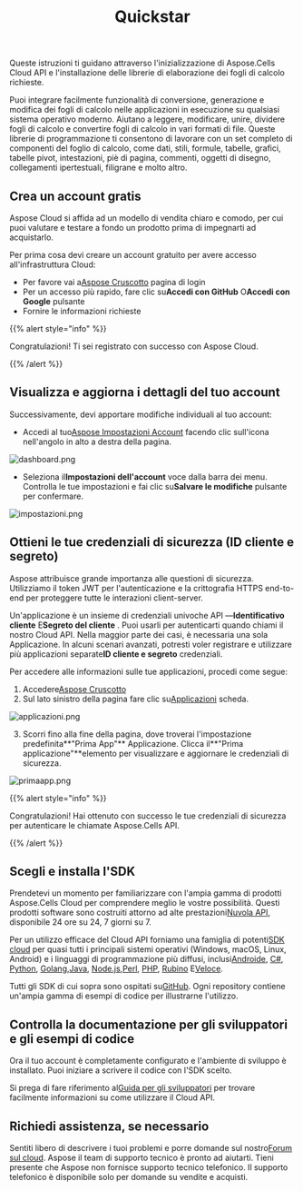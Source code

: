 ﻿---
title: Quickstar
second_title: Aspose.Cells Cloud Documen
type: docs
url: /it/quickstart/
description: Aspose.Cells Cloud supporta Excel per creare, convertire, unire, dividere, proteggere, operazioni di oggetti interni e così via
weight: 20
---
Queste istruzioni ti guidano attraverso l'inizializzazione di Aspose.Cells Cloud API e l'installazione delle librerie di elaborazione dei fogli di calcolo richieste.

Puoi integrare facilmente funzionalità di conversione, generazione e modifica dei fogli di calcolo nelle applicazioni in esecuzione su qualsiasi sistema operativo moderno. Aiutano a leggere, modificare, unire, dividere fogli di calcolo e convertire fogli di calcolo in vari formati di file. Queste librerie di programmazione ti consentono di lavorare con un set completo di componenti del foglio di calcolo, come dati, stili, formule, tabelle, grafici, tabelle pivot, intestazioni, piè di pagina, commenti, oggetti di disegno, collegamenti ipertestuali, filigrane e molto altro.

## Crea un account gratis

Aspose Cloud si affida ad un modello di vendita chiaro e comodo, per cui puoi valutare e testare a fondo un prodotto prima di impegnarti ad acquistarlo.

Per prima cosa devi creare un account gratuito per avere accesso all'infrastruttura Cloud:

-  Per favore vai a[Aspose Cruscotto](https://dashboard.aspose.cloud/#/) pagina di login
-  Per un accesso più rapido, fare clic su**Accedi con GitHub** O**Accedi con Google** pulsante
- Fornire le informazioni richieste

{{% alert style="info" %}}

Congratulazioni! Ti sei registrato con successo con Aspose Cloud.

{{% /alert %}}

## Visualizza e aggiorna i dettagli del tuo account

Successivamente, devi apportare modifiche individuali al tuo account:

-  Accedi al tuo[Aspose Impostazioni Account](https://id.containerize.com/admin/) facendo clic sull'icona nell'angolo in alto a destra della pagina.

![dashboard.png](dashboard.png)

-  Seleziona il**Impostazioni dell'account** voce dalla barra dei menu. Controlla le tue impostazioni e fai clic su**Salvare le modifiche** pulsante per confermare.

![impostazioni.png](settings.png)

## Ottieni le tue credenziali di sicurezza (ID cliente e segreto)

Aspose attribuisce grande importanza alle questioni di sicurezza. Utilizziamo il token JWT per l'autenticazione e la crittografia HTTPS end-to-end per proteggere tutte le interazioni client-server.

 Un'applicazione è un insieme di credenziali univoche API —**Identificativo cliente** E**Segreto del cliente** . Puoi usarli per autenticarti quando chiami il nostro Cloud API. Nella maggior parte dei casi, è necessaria una sola Applicazione. In alcuni scenari avanzati, potresti voler registrare e utilizzare più applicazioni separate**ID cliente e segreto** credenziali.

Per accedere alle informazioni sulle tue applicazioni, procedi come segue:

1.  Accedere[Aspose Cruscotto](https://dashboard.aspose.cloud/#/)
 2. Sul lato sinistro della pagina fare clic su[Applicazioni](https://dashboard.aspose.cloud/applications) scheda.

![applicazioni.png](applications.png)

 3. Scorri fino alla fine della pagina, dove troverai l'impostazione predefinita**"Prima App"** Applicazione. Clicca il**"Prima applicazione"**elemento per visualizzare e aggiornare le credenziali di sicurezza.

![primaapp.png](firstapp.png)

{{% alert style="info" %}}

Congratulazioni! Hai ottenuto con successo le tue credenziali di sicurezza per autenticare le chiamate Aspose.Cells API.

{{% /alert %}}

## Scegli e installa l'SDK

 Prendetevi un momento per familiarizzare con l'ampia gamma di prodotti Aspose.Cells Cloud per comprendere meglio le vostre possibilità. Questi prodotti software sono costruiti attorno ad alte prestazioni[Nuvola API](https://apireference.aspose.com/), disponibile 24 ore su 24, 7 giorni su 7.

 Per un utilizzo efficace del Cloud API forniamo una famiglia di potenti[SDK cloud](https://products.aspose.cloud/cells/family) per quasi tutti i principali sistemi operativi (Windows, macOS, Linux, Android) e i linguaggi di programmazione più diffusi, inclusi[Androide](https://products.aspose.cloud/cells/android), [C#](https://products.aspose.cloud/cells/net), [Python](https://products.aspose.cloud/cells/python), [Golang](https://products.aspose.cloud/cells/go),[Java](https://products.aspose.cloud/cells/java), [Node.js](https://products.aspose.cloud/cells/nodejs),[Perl](https://products.aspose.cloud/cells/perl), [PHP](https://products.aspose.cloud/cells/php), [Rubino](https://products.aspose.cloud/cells/ruby) E[Veloce](https://products.aspose.cloud/cells/swift).

 Tutti gli SDK di cui sopra sono ospitati su[GitHub](https://github.com/aspose-cells-cloud/). Ogni repository contiene un'ampia gamma di esempi di codice per illustrarne l'utilizzo.

## Controlla la documentazione per gli sviluppatori e gli esempi di codice

Ora il tuo account è completamente configurato e l'ambiente di sviluppo è installato. Puoi iniziare a scrivere il codice con l'SDK scelto.

 Si prega di fare riferimento al[Guida per gli sviluppatori](https://docs.aspose.cloud/cells/developer-guide/) per trovare facilmente informazioni su come utilizzare il Cloud API.

## Richiedi assistenza, se necessario

 Sentiti libero di descrivere i tuoi problemi e porre domande sul nostro[Forum sul cloud](https://forum.aspose.cloud/c/cells/7). Aspose il team di supporto tecnico è pronto ad aiutarti. Tieni presente che Aspose non fornisce supporto tecnico telefonico. Il supporto telefonico è disponibile solo per domande su vendite e acquisti.




